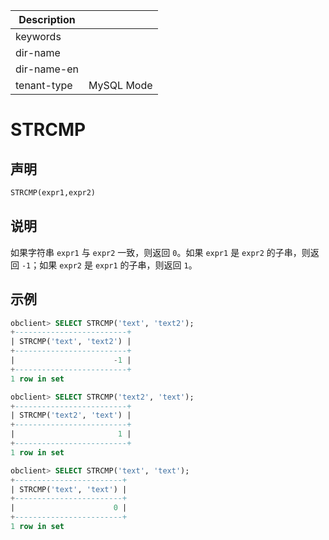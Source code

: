 | Description   |                 |
|---------------|-----------------|
| keywords      |                 |
| dir-name      |                 |
| dir-name-en   |                 |
| tenant-type   | MySQL Mode      |

# STRCMP

## 声明

```sql
STRCMP(expr1,expr2)
```

## 说明

如果字符串 `expr1` 与 `expr2` 一致，则返回 `0`。如果 `expr1` 是 `expr2` 的子串，则返回 `-1`；如果 `expr2` 是 `expr1` 的子串，则返回 `1`。

## 示例

```sql
obclient> SELECT STRCMP('text', 'text2');
+-------------------------+
| STRCMP('text', 'text2') |
+-------------------------+
|                      -1 |
+-------------------------+
1 row in set

obclient> SELECT STRCMP('text2', 'text');
+-------------------------+
| STRCMP('text2', 'text') |
+-------------------------+
|                       1 |
+-------------------------+
1 row in set

obclient> SELECT STRCMP('text', 'text');
+------------------------+
| STRCMP('text', 'text') |
+------------------------+
|                      0 |
+------------------------+
1 row in set
```
